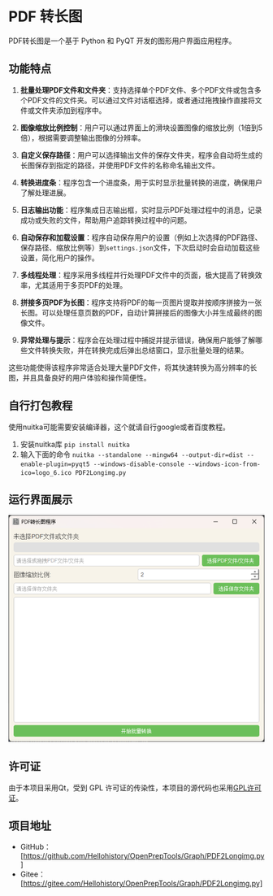 # PDF 转长图

PDF转长图是一个基于 Python 和 PyQT 开发的图形用户界面应用程序。

## 功能特点

1. **批量处理PDF文件和文件夹**：支持选择单个PDF文件、多个PDF文件或包含多个PDF文件的文件夹。可以通过文件对话框选择，或者通过拖拽操作直接将文件或文件夹添加到程序中。

2. **图像缩放比例控制**：用户可以通过界面上的滑块设置图像的缩放比例（1倍到5倍），根据需要调整输出图像的分辨率。

3. **自定义保存路径**：用户可以选择输出文件的保存文件夹，程序会自动将生成的长图保存到指定的路径，并使用PDF文件的名称命名输出文件。

4. **转换进度条**：程序包含一个进度条，用于实时显示批量转换的进度，确保用户了解处理进展。

5. **日志输出功能**：程序集成日志输出框，实时显示PDF处理过程中的消息，记录成功或失败的文件，帮助用户追踪转换过程中的问题。

6. **自动保存和加载设置**：程序自动保存用户的设置（例如上次选择的PDF路径、保存路径、缩放比例等）到`settings.json`文件，下次启动时会自动加载这些设置，简化用户的操作。

7. **多线程处理**：程序采用多线程并行处理PDF文件中的页面，极大提高了转换效率，尤其适用于多页PDF的处理。

8. **拼接多页PDF为长图**：程序支持将PDF的每一页图片提取并按顺序拼接为一张长图。可以处理任意页数的PDF，自动计算拼接后的图像大小并生成最终的图像文件。

9. **异常处理与提示**：程序会在处理过程中捕捉并提示错误，确保用户能够了解哪些文件转换失败，并在转换完成后弹出总结窗口，显示批量处理的结果。

这些功能使得该程序非常适合处理大量PDF文件，将其快速转换为高分辨率的长图，并且具备良好的用户体验和操作简便性。

## 自行打包教程
使用nuitka可能需要安装编译器，这个就请自行google或者百度教程。

1. 安装nuitka库
``
pip install nuitka
``
2. 输入下面的命令
``
nuitka --standalone --mingw64 --output-dir=dist --enable-plugin=pyqt5 --windows-disable-console --windows-icon-from-ico=logo_6.ico PDF2Longimg.py
``

## 运行界面展示

![PDF转长图](image/PDF转长图.png)

## 许可证

由于本项目采用Qt，受到 GPL 许可证的传染性，本项目的源代码也采用[GPL许可证](LICENSE_2)。

## 项目地址

- GitHub：[https://github.com/Hellohistory/OpenPrepTools/Graph/PDF2Longimg.py]
- Gitee：[https://gitee.com/Hellohistory/OpenPrepTools/Graph/PDF2Longimg.py]
